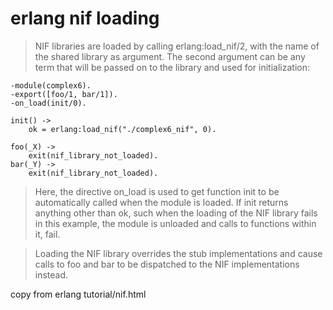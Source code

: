 # erlang nif loading
>NIF libraries are loaded by calling erlang:load_nif/2, with the name of the shared library as argument. The second argument can be any term that will be passed on to the library and used for initialization:

```
-module(complex6).
-export([foo/1, bar/1]).
-on_load(init/0).

init() ->
    ok = erlang:load_nif("./complex6_nif", 0).

foo(_X) ->
    exit(nif_library_not_loaded).
bar(_Y) ->
    exit(nif_library_not_loaded).
```

>Here, the directive on_load is used to get function init to be automatically called when the module is loaded. If init returns anything other than ok, such when the loading of the NIF library fails in this example, the module is unloaded and calls to functions within it, fail.

>Loading the NIF library overrides the stub implementations and cause calls to foo and bar to be dispatched to the NIF implementations instead.

copy from erlang tutorial/nif.html
